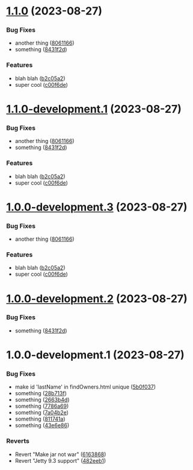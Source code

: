 # [1.1.0](https://github.com/justrp/spring-petclinic/compare/v1.0.0...v1.1.0) (2023-08-27)


### Bug Fixes

* another thing ([8061166](https://github.com/justrp/spring-petclinic/commit/8061166c2b1978f115c857643ac0e2a0d43205d4))
* something ([8431f2d](https://github.com/justrp/spring-petclinic/commit/8431f2d9bde201486db4152561344e63a5ec2643))


### Features

* blah blah ([b2c05a2](https://github.com/justrp/spring-petclinic/commit/b2c05a271e98e7f25fdf71dc7a25d466b2c9f627))
* super cool ([c00f6de](https://github.com/justrp/spring-petclinic/commit/c00f6ded0b4c5f2ecb44be103b7b78760b29fe59))

# [1.1.0-development.1](https://github.com/justrp/spring-petclinic/compare/v1.0.0...v1.1.0-development.1) (2023-08-27)


### Bug Fixes

* another thing ([8061166](https://github.com/justrp/spring-petclinic/commit/8061166c2b1978f115c857643ac0e2a0d43205d4))
* something ([8431f2d](https://github.com/justrp/spring-petclinic/commit/8431f2d9bde201486db4152561344e63a5ec2643))


### Features

* blah blah ([b2c05a2](https://github.com/justrp/spring-petclinic/commit/b2c05a271e98e7f25fdf71dc7a25d466b2c9f627))
* super cool ([c00f6de](https://github.com/justrp/spring-petclinic/commit/c00f6ded0b4c5f2ecb44be103b7b78760b29fe59))

# [1.0.0-development.3](https://github.com/justrp/spring-petclinic/compare/v1.0.0-development.2...v1.0.0-development.3) (2023-08-27)


### Bug Fixes


* another thing ([8061166](https://github.com/justrp/spring-petclinic/commit/8061166c2b1978f115c857643ac0e2a0d43205d4))


### Features

* blah blah ([b2c05a2](https://github.com/justrp/spring-petclinic/commit/b2c05a271e98e7f25fdf71dc7a25d466b2c9f627))
* super cool ([c00f6de](https://github.com/justrp/spring-petclinic/commit/c00f6ded0b4c5f2ecb44be103b7b78760b29fe59))

# [1.0.0-development.2](https://github.com/justrp/spring-petclinic/compare/v1.0.0-development.1...v1.0.0-development.2) (2023-08-27)


### Bug Fixes

* something ([8431f2d](https://github.com/justrp/spring-petclinic/commit/8431f2d9bde201486db4152561344e63a5ec2643))


# 1.0.0-development.1 (2023-08-27)


### Bug Fixes

* make id 'lastName' in findOwners.html unique ([5b0f037](https://github.com/justrp/spring-petclinic/commit/5b0f037d06de2c9ad3be4fdf52402ddb5667e2da))
* something ([28b713f](https://github.com/justrp/spring-petclinic/commit/28b713f4aa8a7f5c7c16b0c21c4334476dee9549))
* something ([2663b4d](https://github.com/justrp/spring-petclinic/commit/2663b4df8c9c307912026e02fb645f3ec4fdcda4))
* something ([7786a69](https://github.com/justrp/spring-petclinic/commit/7786a69c3759f24e0dafd08007cddae213e71acb))
* something ([7a04b2e](https://github.com/justrp/spring-petclinic/commit/7a04b2e8c1383d541521ce1dcec128755a871522))
* something ([811741a](https://github.com/justrp/spring-petclinic/commit/811741a748767b8eb1698166306c64bc9902df13))
* something ([43e6e86](https://github.com/justrp/spring-petclinic/commit/43e6e86dc0eaf996aec1365b5dca2d81bd5c8fea))


### Reverts

* Revert "Make jar not war" ([6163868](https://github.com/justrp/spring-petclinic/commit/616386803ce00784c82ca4453bb569f72917ffee))
* Revert "Jetty 9.3 support" ([482eeb1](https://github.com/justrp/spring-petclinic/commit/482eeb1c217789b5d772f5c15c3ab7aa89caf279))
